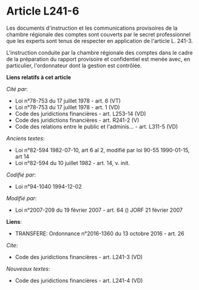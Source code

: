 # Article L241-6

Les documents d'instruction et les communications provisoires de la chambre régionale des comptes sont couverts par le secret
professionnel que les experts sont tenus de respecter en application de l'article L. 241-3.

L'instruction conduite par la chambre régionale des comptes dans le cadre de la préparation du rapport provisoire et
confidentiel est menée avec, en particulier, l'ordonnateur dont la gestion est contrôlée.

**Liens relatifs à cet article**

_Cité par_:

  - Loi n°78-753 du 17 juillet 1978 - art. 6 (VT)
  - Loi n°78-753 du 17 juillet 1978 - art. 1 (VD)
  - Code des juridictions financières - art. L253-14 (VD)
  - Code des juridictions financières - art. R241-2 (V)
  - Code des relations entre le public et l'adminis... - art. L311-5 (VD)

_Anciens textes_:

  - Loi n°82-594 1982-07-10, art 6 al 2, modifié par loi 90-55 1990-01-15, art 14
  - Loi n°82-594 du 10 juillet 1982 - art. 14, v. init.

_Codifié par_:

  - Loi n°94-1040 1994-12-02

_Modifié par_:

  - Loi n°2007-209 du 19 février 2007 - art. 64 () JORF 21 février 2007

**Liens**:

  - TRANSFERE: Ordonnance n°2016-1360 du 13 octobre 2016 - art. 26

_Cite_:

  - Code des juridictions financières - art. L241-3 (VD)

_Nouveaux textes_:

  - Code des juridictions financières - art. L241-4 (VD)
